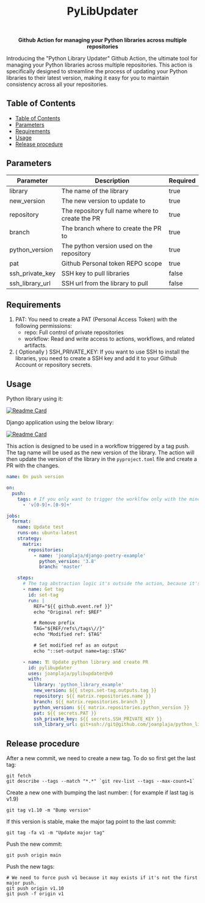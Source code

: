 <h1 align="center"> PyLibUpdater </h1> <br>

<p align="center" style="font-weight:bold">
    Github Action for managing your Python libraries across multiple repositories
</p>


Introducing the "Python Library Updater" Github Action, the ultimate tool for managing your Python libraries across multiple repositories. This action is specifically designed to streamline the process of updating your Python libraries to their latest version, making it easy for you to maintain consistency across all your repositories.


## Table of Contents

- [Table of Contents](#table-of-contents)
- [Parameters](#parameters)
- [Requirements](#requirements)
- [Usage](#usage)
- [Release procedure](#release-procedure)

## Parameters

| Parameter       | Description                                                | Required |
|-----------------|------------------------------------------------------------|----------|
| library         | The name of the library                                    | true     |
| new_version     | The new version to update to                               | true     |
| repository      | The repository full name where to create the PR            | true     |
| branch          | The branch where to create the PR to                        | true     |
| python_version  | The python version used on the repository                  | true     |
| pat             | Github Personal token REPO scope                           | true     |
| ssh_private_key | SSH key to pull libraries                                  | false    |
| ssh_library_url | SSH url from the library to pull                           | false    |




## Requirements

1. PAT: You need to create a PAT (Personal Access Token) with the following permissions:
    - repo: Full control of private repositories
    - workflow: Read and write access to actions, workflows, and related artifacts.
2. ( Optionally ) SSH_PRIVATE_KEY:  If you want to use SSH to install the libraries, you need to create a SSH key and add it to your Github Account or repository secrets.

## Usage

Python library using it:

[![Readme Card](https://github-readme-stats.vercel.app/api/pin/?username=joanplaja&repo=python_library_example)](https://github.com/joanplaja/python_library_example)

Django application using the below library:

[![Readme Card](https://github-readme-stats.vercel.app/api/pin/?username=joanplaja&repo=django-poetry-example)](https://github.com/joanplaja/django-poetry-example)

This action is designed to be used in a workflow triggered by a tag push. The tag name will be used as the new version of the library. The action will then update the version of the library in the `pyproject.toml` file and create a PR with the changes. 

```yaml
name: On push version

on:
  push:
    tags: # If you only want to trigger the worklfow only with the minor tags (v1.0, v1.1, v1.2) and not majors (v0, v1, v2) you can use the following regex
      - 'v[0-9]+.[0-9]+'

jobs:
  format:
    name: Update test
    runs-on: ubuntu-latest
    strategy:
      matrix:
        repositories:
          - name: 'joanplaja/django-poetry-example'
            python_version: '3.8'
            branch: 'master'

    steps:
      # The tag abstraction logic it's outside the action, because it's not related to the action itself.
      - name: Get tag
        id: set-tag
        run: |
          REF="${{ github.event.ref }}"
          echo "Original ref: $REF"

          # Remove prefix
          TAG="${REF/refs\/tags\//}"
          echo "Modified ref: $TAG"

          # Set modified ref as an output
          echo "::set-output name=tag::$TAG"

      - name: 🏗 Update python library and create PR
        id: pylibupdater
        uses: joanplaja/pylibupdater@v0
        with:
          library: 'python_library_example'
          new_version: ${{ steps.set-tag.outputs.tag }}
          repository: ${{ matrix.repositories.name }}
          branch: ${{ matrix.repositories.branch }}
          python_version: ${{ matrix.repositories.python_version }}
          pat: ${{ secrets.PAT }}
          ssh_private_key: ${{ secrets.SSH_PRIVATE_KEY }}
          ssh_library_url: git+ssh://git@github.com/joanplaja/python_library_example@${{ steps.set-tag.outputs.tag }}
```

## Release procedure

After a new commit, we need to create a new tag. To do so first get the last tag:
```
git fetch
git describe --tags --match "*.*" `git rev-list --tags --max-count=1`
```
Create a new one with bumping the last number: ( for example if last tag is v1.9)
```
git tag v1.10 -m "Bump version"
```
If this version is stable, make the major tag point to the last commit:
```
git tag -fa v1 -m "Update major tag"
```
Push the new commit:
```
git push origin main
```
Push the new tags:
```
# We need to force push v1 because it may exists if it's not the first major push.
git push origin v1.10
git push -f origin v1
```
